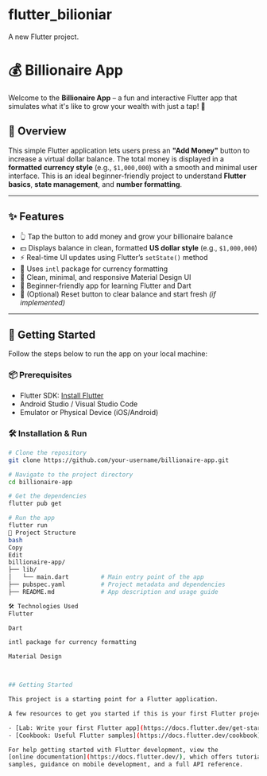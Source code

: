 # flutter_bilioniar

A new Flutter project.
# 💰 Billionaire App

Welcome to the **Billionaire App** – a fun and interactive Flutter app that simulates what it's like to grow your wealth with just a tap! 🤑

## 📱 Overview

This simple Flutter application lets users press an **"Add Money"** button to increase a virtual dollar balance. The total money is displayed in a **formatted currency style** (e.g., `$1,000,000`) with a smooth and minimal user interface. This is an ideal beginner-friendly project to understand **Flutter basics**, **state management**, and **number formatting**.

---

## ✨ Features

- 👆 Tap the button to add money and grow your billionaire balance
- 💵 Displays balance in clean, formatted **US dollar style** (e.g., `$1,000,000`)
- ⚡ Real-time UI updates using Flutter’s `setState()` method
- 🔢 Uses `intl` package for currency formatting
- 📱 Clean, minimal, and responsive Material Design UI
- 🧠 Beginner-friendly app for learning Flutter and Dart
- 🔄 (Optional) Reset button to clear balance and start fresh *(if implemented)*

---

## 🚀 Getting Started

Follow the steps below to run the app on your local machine:

### 📦 Prerequisites

- Flutter SDK: [Install Flutter](https://flutter.dev/docs/get-started/install)
- Android Studio / Visual Studio Code
- Emulator or Physical Device (iOS/Android)

### 🛠️ Installation & Run

```bash
# Clone the repository
git clone https://github.com/your-username/billionaire-app.git

# Navigate to the project directory
cd billionaire-app

# Get the dependencies
flutter pub get

# Run the app
flutter run
📂 Project Structure
bash
Copy
Edit
billionaire-app/
├── lib/
│   └── main.dart         # Main entry point of the app
├── pubspec.yaml          # Project metadata and dependencies
├── README.md             # App description and usage guide

🛠️ Technologies Used
Flutter

Dart

intl package for currency formatting

Material Design



## Getting Started

This project is a starting point for a Flutter application.

A few resources to get you started if this is your first Flutter project:

- [Lab: Write your first Flutter app](https://docs.flutter.dev/get-started/codelab)
- [Cookbook: Useful Flutter samples](https://docs.flutter.dev/cookbook)

For help getting started with Flutter development, view the
[online documentation](https://docs.flutter.dev/), which offers tutorials,
samples, guidance on mobile development, and a full API reference.
